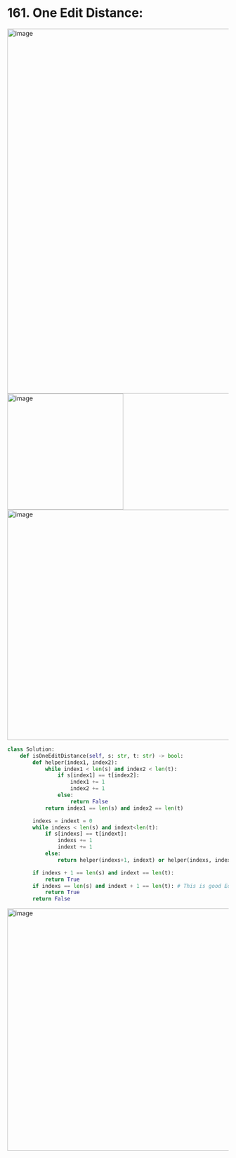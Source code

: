 # 161. One Edit Distance:

<img width="830" alt="image" src="https://github.com/jatinbhutka/LeetCode-2022/assets/35987583/6afab637-9244-4df2-906b-aced3f957424">
<img width="264" alt="image" src="https://github.com/jatinbhutka/LeetCode-2022/assets/35987583/9fe50e04-05a5-4fe0-a322-76b8066874a2">
<img width="524" alt="image" src="https://github.com/jatinbhutka/LeetCode-2022/assets/35987583/26dba6d2-5aba-4bef-89cf-4d7321543030">


```python
class Solution:
    def isOneEditDistance(self, s: str, t: str) -> bool:
        def helper(index1, index2):
            while index1 < len(s) and index2 < len(t):
                if s[index1] == t[index2]:
                    index1 += 1
                    index2 += 1
                else:
                    return False
            return index1 == len(s) and index2 == len(t)

        indexs = indext = 0
        while indexs < len(s) and indext<len(t):
            if s[indexs] == t[indext]:
                indexs += 1
                indext += 1
            else:
                return helper(indexs+1, indext) or helper(indexs, indext+1) or helper(indexs+1, indext+1)

        if indexs + 1 == len(s) and indext == len(t):
            return True
        if indexs == len(s) and indext + 1 == len(t): # This is good Edge Case
            return True
        return False
```

<img width="551" alt="image" src="https://github.com/jatinbhutka/LeetCode-2022/assets/35987583/68473c15-7ae1-4df6-b6fb-3affc71509e3">
